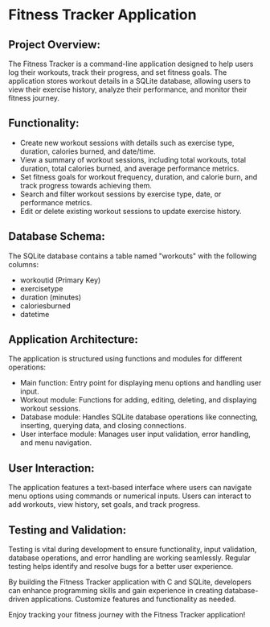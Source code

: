 # Fitness Tracker Application

## Project Overview:
The Fitness Tracker is a command-line application designed to help users log their workouts, track their progress, and set fitness goals. The application stores workout details in a SQLite database, allowing users to view their exercise history, analyze their performance, and monitor their fitness journey.

## Functionality:
- Create new workout sessions with details such as exercise type, duration, calories burned, and date/time.
- View a summary of workout sessions, including total workouts, total duration, total calories burned, and average performance metrics.
- Set fitness goals for workout frequency, duration, and calorie burn, and track progress towards achieving them.
- Search and filter workout sessions by exercise type, date, or performance metrics.
- Edit or delete existing workout sessions to update exercise history.

## Database Schema:
The SQLite database contains a table named "workouts" with the following columns:
- workoutid (Primary Key)
- exercisetype
- duration (minutes)
- caloriesburned
- datetime

## Application Architecture:
The application is structured using functions and modules for different operations:
- Main function: Entry point for displaying menu options and handling user input.
- Workout module: Functions for adding, editing, deleting, and displaying workout sessions.
- Database module: Handles SQLite database operations like connecting, inserting, querying data, and closing connections.
- User interface module: Manages user input validation, error handling, and menu navigation.

## User Interaction:
The application features a text-based interface where users can navigate menu options using commands or numerical inputs. Users can interact to add workouts, view history, set goals, and track progress.

## Testing and Validation:
Testing is vital during development to ensure functionality, input validation, database operations, and error handling are working seamlessly. Regular testing helps identify and resolve bugs for a better user experience.

By building the Fitness Tracker application with C and SQLite, developers can enhance programming skills and gain experience in creating database-driven applications. Customize features and functionality as needed.

Enjoy tracking your fitness journey with the Fitness Tracker application!
